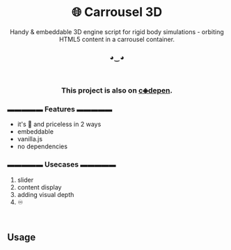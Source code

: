 <h1 align="center">🌐 Carrousel 3D</h1> 


<p class="text-gray mb-2" align="center">Handy & embeddable 3D engine script for rigid body simulations - orbiting HTML5 content in a carrousel container. </p>

<h3 align="center" > ◕‿◕ </h3>

<br>

<h3 align="center"> This project is also on <a href="https://codepen.io/">c◈depen</a>.</h3> 




### ▬▬▬▬▬ Features ▬▬▬▬▬

- it's 🧊 and priceless in 2 ways
- embeddable
- vanilla.js
- no dependencies

### ▬▬▬▬▬ Usecases ▬▬▬▬▬
1. slider
2. content display 
3. adding visual depth
4. ♾️



<br>

## Usage
